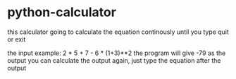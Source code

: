 # python-calculator
this calculator going to calculate the equation continously until you type quit or exit

the input example:
  2 * 5 + 7 - 6 * (1+3)**2
the program will give -79 as the output
you can calculate the output again, just type the equation after the output  
